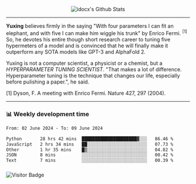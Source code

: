 <div align="center">
    <img align="center" src="https://github-readme-stats.vercel.app/api?username=idocx&show_icons=true&count_private=true&hide_border=true" alt="idocx's Github Stats"></img>
</div>

---

**Yuxing** believes firmly in the saying "With four parameters I can fit an elephant, and with five I can make him wiggle his trunk" by Enrico Fermi. <sup>[1]</sup> So, he devotes his entire though short research career to tuning five hypermeters of a model and is convinced that he will finally make it outperform any SOTA models like GPT-3 and AlphaFold 2.

Yuxing is not a computer scientist, a physicist or a chemist, but a *HYPERPARAMETER TUNING SCIENTIST*. "That makes a lot of difference. Hyperparameter tuning is the technique that changes our life, especially before pulishing a paper.", he said.

[1] Dyson, F. A meeting with Enrico Fermi. Nature 427, 297 (2004).


---

### 📊 Weekly development time
<!--START_SECTION:waka-->

```txt
From: 02 June 2024 - To: 09 June 2024

Python       28 hrs 42 mins  █████████████████████▓░░░   86.46 %
JavaScript   2 hrs 34 mins   ██░░░░░░░░░░░░░░░░░░░░░░░   07.73 %
Other        1 hr 35 mins    █▒░░░░░░░░░░░░░░░░░░░░░░░   04.82 %
JSON         8 mins          ░░░░░░░░░░░░░░░░░░░░░░░░░   00.42 %
Text         7 mins          ░░░░░░░░░░░░░░░░░░░░░░░░░   00.39 %
```

<!--END_SECTION:waka-->

### 

![Visitor Badge](https://visitor-badge.laobi.icu/badge?page_id=idocx.idocx)
